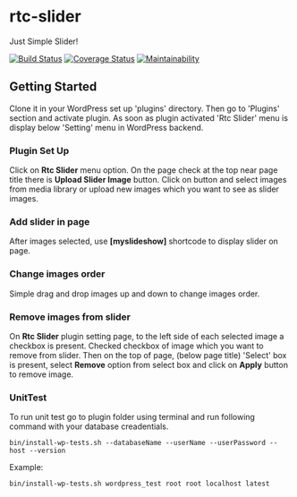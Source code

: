# rtc-slider
Just Simple Slider!

[![Build Status](https://travis-ci.org/abhijitrakas/rtc-slider.svg?branch=master)](https://travis-ci.org/abhijitrakas/rtc-slider)
[![Coverage Status](https://coveralls.io/repos/github/abhijitrakas/rtc-slider/badge.svg?branch=master)](https://coveralls.io/github/abhijitrakas/rtc-slider?branch=master)
[![Maintainability](https://api.codeclimate.com/v1/badges/989e77801c9b704becc0/maintainability)](https://codeclimate.com/github/abhijitrakas/rtc-slider/maintainability)

## Getting Started
Clone it in your WordPress set up 'plugins' directory. Then go to 'Plugins' section and activate plugin. As soon as plugin activated 'Rtc Slider' menu is display below 'Setting' menu in WordPress backend.

### Plugin Set Up
Click on **Rtc Slider** menu option. On the page check at the top near page title there is **Upload Slider Image** button. Click on button and select images from media library or upload new images which you want to see as slider images.

### Add slider in page
After images selected, use **[myslideshow]** shortcode to display slider on page.

### Change images order
Simple drag and drop images up and down to change images order.

### Remove images from slider
On **Rtc Slider** plugin setting page, to the left side of each selected image a checkbox is present. Checked checkbox of image which you want to remove from slider. Then on the top of page, (below page title) 'Select' box is present, select **Remove** option from select box and click on **Apply** button to remove image.

### UnitTest
To run unit test go to plugin folder using terminal and run following command with your database creadentials.
```
bin/install-wp-tests.sh --databaseName --userName --userPassword --host --version
```
Example:
```
bin/install-wp-tests.sh wordpress_test root root localhost latest
```